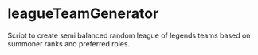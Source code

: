 leagueTeamGenerator
===================
Script to create semi balanced random league of legends teams based on summoner ranks and preferred roles.
